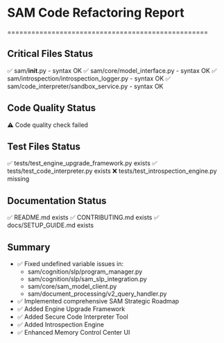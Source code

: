 # SAM Code Refactoring Report
==================================================

## Critical Files Status
✅ sam/__init__.py - syntax OK
✅ sam/core/model_interface.py - syntax OK
✅ sam/introspection/introspection_logger.py - syntax OK
✅ sam/code_interpreter/sandbox_service.py - syntax OK

## Code Quality Status
⚠️ Code quality check failed

## Test Files Status
✅ tests/test_engine_upgrade_framework.py exists
✅ tests/test_code_interpreter.py exists
❌ tests/test_introspection_engine.py missing

## Documentation Status
✅ README.md exists
✅ CONTRIBUTING.md exists
✅ docs/SETUP_GUIDE.md exists

## Summary
- ✅ Fixed undefined variable issues in:
  - sam/cognition/slp/program_manager.py
  - sam/cognition/slp/sam_slp_integration.py
  - sam/core/sam_model_client.py
  - sam/document_processing/v2_query_handler.py
- ✅ Implemented comprehensive SAM Strategic Roadmap
- ✅ Added Engine Upgrade Framework
- ✅ Added Secure Code Interpreter Tool
- ✅ Added Introspection Engine
- ✅ Enhanced Memory Control Center UI
